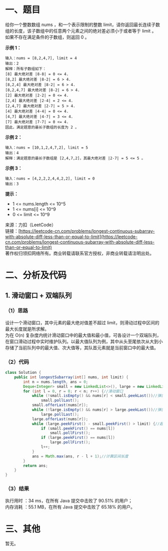 # 一、题目
给你一个整数数组 nums ，和一个表示限制的整数 limit，请你返回最长连续子数组的长度，该子数组中的任意两个元素之间的绝对差必须小于或者等于 limit 。      
如果不存在满足条件的子数组，则返回 0 。     
     
**示例 1：**     
```
输入：nums = [8,2,4,7], limit = 4
输出：2 
解释：所有子数组如下：
[8] 最大绝对差 |8-8| = 0 <= 4.
[8,2] 最大绝对差 |8-2| = 6 > 4. 
[8,2,4] 最大绝对差 |8-2| = 6 > 4.
[8,2,4,7] 最大绝对差 |8-2| = 6 > 4.
[2] 最大绝对差 |2-2| = 0 <= 4.
[2,4] 最大绝对差 |2-4| = 2 <= 4.
[2,4,7] 最大绝对差 |2-7| = 5 > 4.
[4] 最大绝对差 |4-4| = 0 <= 4.
[4,7] 最大绝对差 |4-7| = 3 <= 4.
[7] 最大绝对差 |7-7| = 0 <= 4. 
因此，满足题意的最长子数组的长度为 2 。
```
**示例 2：**      
```
输入：nums = [10,1,2,4,7,2], limit = 5
输出：4 
解释：满足题意的最长子数组是 [2,4,7,2]，其最大绝对差 |2-7| = 5 <= 5 。
```
**示例 3：**     
```
输入：nums = [4,2,2,2,4,4,2,2], limit = 0
输出：3
```
**提示：**      
- 1 <= nums.length <= 10^5
- 1 <= nums[i] <= 10^9
- 0 <= limit <= 10^9
      
来源：力扣（LeetCode）      
链接：[https://leetcode-cn.com/problems/longest-continuous-subarray-with-absolute-diff-less-than-or-equal-to-limit](https://leetcode-cn.com/problems/longest-continuous-subarray-with-absolute-diff-less-than-or-equal-to-limit)      
著作权归领扣网络所有。商业转载请联系官方授权，非商业转载请注明出处。       
# 二、分析及代码    
## 1. 滑动窗口 + 双端队列
### （1）思路
设计一个滑动窗口，其中元素的最大绝对值差不超过 limit，则滑动过程中区间的最大长度就是所求解。     
为在 O(n) 复杂度内统计滑动窗口中的最大值和最小值，可各设计一个双端队列，在窗口滑动过程中实时维护队列。以最大值队列为例，其中从头至尾依次从大到小存储了当前队列中的最大值、次大值等，其队首元素就是当前窗口中的最大值。     
### （2）代码
```java
class Solution {
    public int longestSubarray(int[] nums, int limit) {
        int n = nums.length, ans = 0;
        Deque<Integer> small = new LinkedList<>(), large = new LinkedList<>();//记录窗口中大、小值
        for (int l = 0, r = 0; r < n; r++) {//滑动窗口
            while (!small.isEmpty() && nums[r] < small.peekLast())//弹出比当前右端点大的小值
                small.pollLast();
            small.offerLast(nums[r]);
            while (!large.isEmpty() && nums[r] > large.peekLast())//弹出比当前右端点小的大值
                large.pollLast();
            large.offerLast(nums[r]);
            while (large.peekFirst() - small.peekFirst() > limit) {//超出限制，移动左端点
                if (small.peekFirst() == nums[l])
                    small.pollFirst();
                if (large.peekFirst() == nums[l])
                    large.pollFirst();
                l++;
            }
            ans = Math.max(ans, r - l + 1);//计算区间长度
        }
        return ans;
    }
}
```
### （3）结果
执行用时 ：34 ms，在所有 Java 提交中击败了 90.51% 的用户；    
内存消耗 ：55.1 MB，在所有 Java 提交中击败了 65.18% 的用户。      
# 三、其他
暂无。  

